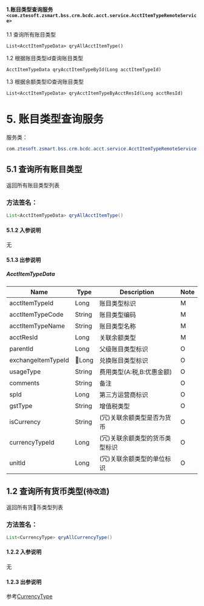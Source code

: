 #### 1.账目类型查询服务`<com.ztesoft.zsmart.bss.crm.bcdc.acct.service.AcctItemTypeRemoteService>`
1.1 查询所有账目类型
>
`List<AcctItemTypeData> qryAllAcctItemType()`
  
1.2 根据账目类型id查询账目类型
>
`AcctItemTypeData qryAcctItemTypeById(Long acctItemTypeId)`

1.3 根据余额类型ID查询账目类型
>
`List<AcctItemTypeData> qryAcctItemTypeByAcctResId(Long acctResId)`




# 5. 账目类型查询服务
服务类：
```java
com.ztesoft.zsmart.bss.crm.bcdc.acct.service.AcctItemTypeRemoteService
```
## 5.1 查询所有账目类型
返回所有账目类型列表
### 方法签名：
```java
List<AcctItemTypeData> qryAllAcctItemType()
```
#### 5.1.2 入参说明
无

#### 5.1.3 出参说明
##### <span id='acctItemTypaData'>AcctItemTypeData</span>
| Name | Type | Description | Note |
| ---- | ---- | ----------- | ---- |
| acctItemTypeId | Long | 账目类型标识 | M |
| acctItemTypeCode | String | 账目类型编码 | M |
| acctItemTypeName | String | 账目类型名称 | M |
| acctResId | Long | 关联余额类型 | M |
| parentId | Long | 父级账目类型标识 | O |
| exchangeItemTypeId | Long | 兑换账目类型标识 | O |
| usageType | String | 费用类型(A:税,B:优惠金额) | O |
| comments | String | 备注 | O |
| spId | Long | 第三方运营商标识 | O |
| gstType | String | 增值税类型 | O |
| isCurrency | String | (冗)关联余额类型是否为货币 | O |
| currencyTypeId | Long | (冗)关联余额类型的货币类型标识 | O |
| unitId | Long | (冗)关联余额类型的单位标识  | O |

## 1.2 查询所有货币类型(`待改造`)
返回所有货币类型列表
### 方法签名：
```java
List<CurrencyType> qryAllCurrencyType()
```
#### 1.2.2 入参说明
无

#### 1.2.3 出参说明
参考[CurrencyType](#currencytype)